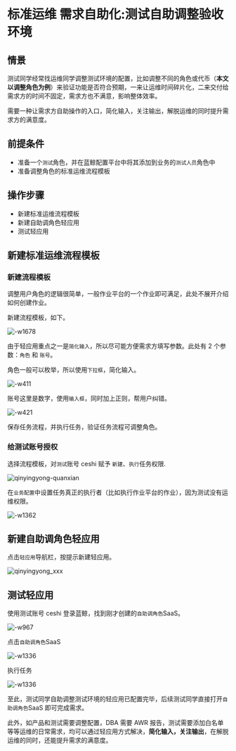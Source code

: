 # 标准运维 需求自助化:测试自助调整验收环境

## 情景

测试同学经常找运维同学调整测试环境的配置，比如调整不同的角色或代币（**本文以调整角色为例**）来验证功能是否符合预期，一来让运维时间碎片化，二来交付给需求方的时间不固定，需求方也不满意，影响整体效率。

需要一种让需求方自助操作的入口，简化输入，关注输出，解脱运维的同时提升需求方的满意度。

## 前提条件

- 准备一个`测试`角色，并在蓝鲸配置平台中将其添加到业务的`测试人员`角色中
- 准备调整角色的标准运维流程模板

## 操作步骤

- 新建标准运维流程模板
- 新建自助调角色轻应用
- 测试轻应用

## 新建标准运维流程模板

### 新建流程模板

调整用户角色的逻辑很简单，一般作业平台的一个作业即可满足，此处不展开介绍如何创建作业。

新建流程模板，如下。

![-w1678](assets/15638707333072.jpg)

由于轻应用重点之一是`简化输入`，所以尽可能方便需求方填写参数。此处有 2 个参数：`角色` 和 `账号`。

角色一般可以枚举，所以使用`下拉框`，简化输入。

![-w411](assets/15638716485845.jpg)

账号这里是数字，使用`输入框`，同时加上正则，帮用户纠错。

![-w421](assets/15638715975909.jpg)

保存任务流程，并执行任务，验证任务流程可调整角色。

### 给测试账号授权

选择流程模板，对`测试`账号 ceshi 赋予 `新建`、`执行`任务权限.

![qinyingyong-quanxian](assets/qinyingyong-quanxian.png)

在`业务配置`中设置任务真正的执行者（比如执行作业平台的作业），因为测试没有运维权限。

![-w1362](assets/15638727701253.jpg)

## 新建自助调角色轻应用

点击`轻应用`导航栏，按提示新建轻应用。

![qinyingyong_xxx](assets/qinyingyong_xxx.png)

## 测试轻应用

使用测试账号 ceshi 登录蓝鲸，找到刚才创建的`自助调角色`SaaS。

![-w967](assets/15642119684271.jpg)

点击`自助调角色`SaaS

![-w1336](assets/15638726755169.jpg)

执行任务

![-w1336](assets/15638727133832.jpg)

至此，测试同学自助调整测试环境的轻应用已配置完毕，后续测试同学直接打开`自助调角色`SaaS 即可完成需求。

此外，如产品和测试需要调整配置，DBA 需要 AWR 报告，测试需要添加白名单等等运维的日常需求，均可以通过轻应用方式解决，**简化输入，关注输出**，在解脱运维的同时，还能提升需求的满意度。
